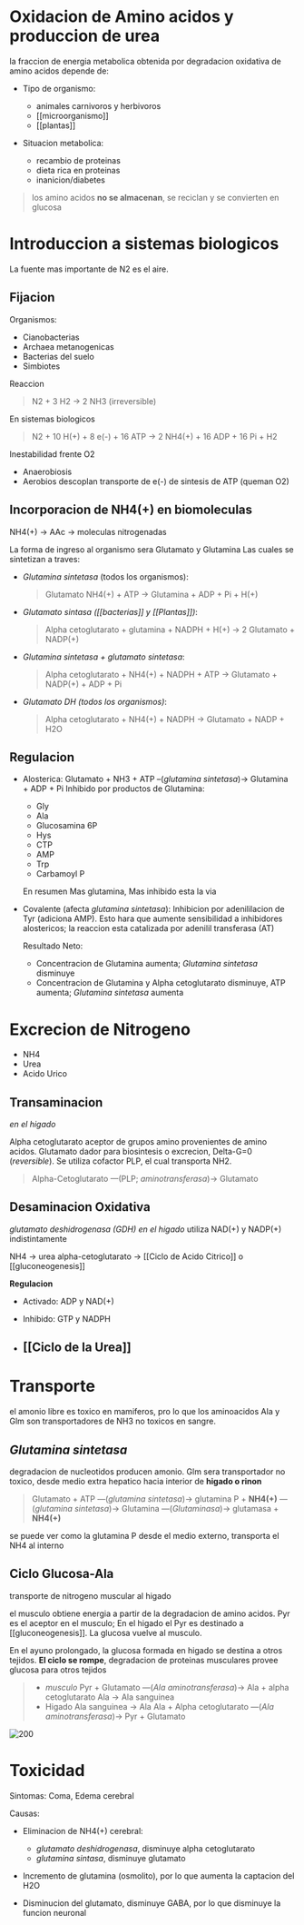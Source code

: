 # Oxidacion de Amino acidos y produccion de urea

la fraccion de energia metabolica obtenida por degradacion oxidativa de amino acidos depende de:

- Tipo de organismo:

    - animales carnivoros y herbivoros
    - [[microorganismo]]
    - [[plantas]]

- Situacion metabolica:
    - recambio de proteinas
    - dieta rica en proteinas
    - inanicion/diabetes

> los amino acidos **no se almacenan**, se reciclan y se convierten en glucosa

# Introduccion a sistemas biologicos

La fuente mas importante de N2 es el aire.

## Fijacion

Organismos:

- Cianobacterias
- Archaea metanogenicas
- Bacterias del suelo
- Simbiotes

Reaccion

> N2 + 3 H2 → 2 NH3 (irreversible)

En sistemas biologicos

> N2 + 10 H(+) + 8 e(-) + 16 ATP → 2 NH4(+) + 16 ADP + 16 Pi + H2

Inestabilidad frente O2

- Anaerobiosis
- Aerobios descoplan transporte de e(-) de sintesis de ATP (queman O2)

## Incorporacion de NH4(+) en biomoleculas

NH4(+) → AAc → moleculas nitrogenadas

La forma de ingreso al organismo sera Glutamato y Glutamina
Las cuales se sintetizan a traves:

- _Glutamina sintetasa_ (todos los organismos):

    > Glutamato NH4(+) + ATP → Glutamina + ADP + Pi + H(+)

- _Glutamato sintasa ([[bacterias]] y [[Plantas]])_:

    > Alpha cetoglutarato + glutamina + NADPH + H(+) → 2 Glutamato + NADP(+)

- _Glutamina sintetasa + glutamato sintetasa_:

    > Alpha cetoglutarato + NH4(+) + NADPH + ATP → Glutamato + NADP(+) + ADP + Pi

- _Glutamato DH (todos los organismos)_:
    > Alpha cetoglutarato + NH4(+) + NADPH → Glutamato + NADP + H2O

## Regulacion

- Alosterica:
    Glutamato + NH3 + ATP –(_glutamina sintetasa_)→ Glutamina + ADP + Pi
    Inhibido por productos de Glutamina:

    - Gly
    - Ala
    - Glucosamina 6P
    - Hys
    - CTP
    - AMP
    - Trp
    - Carbamoyl P

    En resumen Mas glutamina, Mas inhibido esta la via

- Covalente (afecta *glutamina sintetasa*):
	Inhibicion por adenililacion de Tyr (adiciona AMP). Esto hara que aumente sensibilidad a inhibidores alostericos; la reaccion esta catalizada por adenilil transferasa (AT)
	
	Resultado Neto:
	- Concentracion de Glutamina aumenta; *Glutamina sintetasa* disminuye
	- Concentracion de Glutamina y Alpha cetoglutarato disminuye, ATP aumenta; *Glutamina sintetasa* aumenta

# Excrecion de Nitrogeno

- NH4
- Urea
- Acido Urico

## Transaminacion

_en el higado_

Alpha cetoglutarato aceptor de grupos amino provenientes de amino acidos.
Glutamato dador para biosintesis o excrecion, Delta-G=0 (_reversible_).
Se utiliza cofactor PLP, el cual transporta NH2.

> Alpha-Cetoglutarato —(PLP; _aminotransferasa_)→ Glutamato

## Desaminacion Oxidativa

_glutamato deshidrogenasa (GDH)_
_en el higado_
utiliza NAD(+) y NADP(+) indistintamente

NH4 → urea
alpha-cetoglutarato → [[Ciclo de Acido Citrico]] o [[gluconeogenesis]]

**Regulacion**

- Activado: ADP y NAD(+)
- Inhibido: GTP y NADPH

- ## [[Ciclo de la Urea]]

# Transporte

el amonio libre es toxico en mamiferos, pro lo que los aminoacidos Ala y Glm son transportadores de NH3 no toxicos en sangre.

## _Glutamina sintetasa_

degradacion de nucleotidos producen amonio.
Glm sera transportador no toxico, desde medio extra hepatico hacia interior de **higado o rinon**

> Glutamato + ATP —(_glutamina sintetasa_)→
> glutamina P + **NH4(+)** —(_glutamina_ _sintetasa_)→
> Glutamina —(_Glutaminasa_)→ glutamasa + **NH4(+)**

se puede ver como la glutamina P desde el medio externo, transporta el NH4 al interno

## Ciclo Glucosa-Ala

transporte de nitrogeno muscular al higado

el musculo obtiene energia a partir de la degradacion de amino acidos.
Pyr es el aceptor en el musculo; En el higado el Pyr es destinado a [[gluconeogenesis]]. La glucosa vuelve al musculo.

En el ayuno prolongado, la glucosa formada en higado se destina a otros tejidos.
**El ciclo se rompe**, degradacion de proteinas musculares provee glucosa para otros tejidos

> -   _musculo_
>     Pyr + Glutamato —(_Ala aminotransferasa_)→ Ala + alpha cetoglutarato
>     Ala → Ala sanguinea
> -   Higado
>     Ala sanguinea → Ala
>     Ala + Alpha cetoglutarato —(_Ala aminotransferasa_)→ Pyr + Glutamato

![200](https://i.imgur.com/B11IerD.png)

# Toxicidad

Sintomas: Coma, Edema cerebral

Causas:

- Eliminacion de NH4(+) cerebral:

    - _glutamato deshidrogenasa_, disminuye alpha cetoglutarato
    - _glutamina sintasa_, disminuye glutamato

- Incremento de glutamina (osmolito), por lo que aumenta la captacion del H2O

- Disminucion del glutamato, disminuye GABA, por lo que disminuye la funcion neuronal
